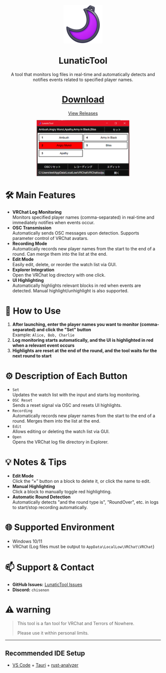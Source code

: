 <div align="center">
  <img src="src-tauri\icons\icon.png" alt="App Icon" width="124" style="display:inline; vertical-align:middle;">

  # LunaticTool
  A tool that monitors log files in real-time and automatically detects and notifies events related to specified player names.

  # [Download](https://github.com/Chisenon/LunaticTool/releases/latest/download/LunaticTool.zip "Download the latest version")

  [View Releases](https://github.com/Chisenon/LunaticTool/releases)
</div>

<p align="center">
<img src="resources\preview.png" alt="Preview" title="LunaticTool Preview" width="300">
</p>

# 🛠️ Main Features
- **VRChat Log Monitoring**  
  Monitors specified player names (comma-separated) in real-time and immediately notifies when events occur.
- **OSC Transmission**  
  Automatically sends OSC messages upon detection. Supports parameter control of VRChat avatars.
- **Recording Mode**  
  Automatically records new player names from the start to the end of a round. Can merge them into the list at the end.
- **Edit Mode**  
  Easily edit, delete, or reorder the watch list via GUI.
- **Explorer Integration**  
  Open the VRChat log directory with one click.
- **UI Highlighting**  
  Automatically highlights relevant blocks in red when events are detected. Manual highlight/unhighlight is also supported.

# 🚀 How to Use
1. **After launching, enter the player names you want to monitor (comma-separated) and click the "Set" button**  
   Example: `Alice, Bob, Charlie`
2. **Log monitoring starts automatically, and the UI is highlighted in red when a relevant event occurs**
3. **Highlights are reset at the end of the round, and the tool waits for the next round to start**

# ⚙️ Description of Each Button
- `Set`  
  Updates the watch list with the input and starts log monitoring.
- `OSC Reset`  
  Sends a reset signal via OSC and resets UI highlights.
- `Recording`  
  Automatically records new player names from the start to the end of a round. Merges them into the list at the end.
- `Edit`  
  Allows editing or deleting the watch list via GUI.
- `Open`  
  Opens the VRChat log file directory in Explorer.

# 💡 Notes & Tips
- **Edit Mode**  
  Click the “×” button on a block to delete it, or click the name to edit.
- **Manual Highlighting**  
  Click a block to manually toggle red highlighting.
- **Automatic Round Detection**  
  Automatically detects "and the round type is", "RoundOver", etc. in logs to start/stop recording automatically.

# 🌐 Supported Environment
- Windows 10/11
- VRChat (Log files must be output to `AppData\LocalLow\VRChat\VRChat`)

# 📫 Support & Contact
- **GitHub Issues:** [LunaticTool Issues](https://github.com/Chisenon/LunaticTool/issues)
- **Discord:** `chisenon`

# ⚠️ warning
> This tool is a fan tool for VRChat and Terrors of Nowhere.
> 
> Please use it within personal limits.

---

## Recommended IDE Setup

- [VS Code](https://code.visualstudio.com/) + [Tauri](https://marketplace.visualstudio.com/items?itemName=tauri-apps.tauri-vscode) + [rust-analyzer](https://marketplace.visualstudio.com/items?itemName=rust-lang.rust-analyzer)
